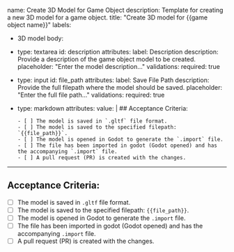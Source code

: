 name: Create 3D Model for Game Object
description: Template for creating a new 3D model for a game object.
title: "Create 3D model for {{game object name}}"
labels:
  - 3D model
body:
  - type: textarea
    id: description
    attributes:
      label: Description
      description: Provide a description of the game object model to be created.
      placeholder: "Enter the model description..."
    validations:
      required: true

  - type: input
    id: file_path
    attributes:
      label: Save File Path
      description: Provide the full filepath where the model should be saved.
      placeholder: "Enter the full file path..."
    validations:
      required: true

  - type: markdown
    attributes:
      value: |
        ## Acceptance Criteria:

        - [ ] The model is saved in `.gltf` file format.
        - [ ] The model is saved to the specified filepath: `{{file_path}}`.
        - [ ] The model is opened in Godot to generate the `.import` file.
        - [ ] The file has been imported in godot (Godot opened) and has the accompanying `.import` file.
        - [ ] A pull request (PR) is created with the changes.
---

## Acceptance Criteria:

- [ ] The model is saved in `.gltf` file format.
- [ ] The model is saved to the specified filepath: `{{file_path}}`.
- [ ] The model is opened in Godot to generate the `.import` file.
- [ ] The file has been imported in godot (Godot opened) and has the accompanying `.import` file.
- [ ] A pull request (PR) is created with the changes.
